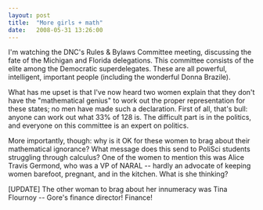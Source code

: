 ```yaml
---
layout: post
title:  "More girls + math"
date:   2008-05-31 13:26:00
---
```



I'm
 watching the DNC's Rules & Bylaws Committee meeting, discussing the
 fate of the Michigan and Florida delegations.  This committee consists
of the elite among the Democratic superdelegates.  These are all
powerful, intelligent, important people (including the wonderful Donna
Brazile).

What
 has me upset is that I've now heard two women explain that they don't
have the "mathematical genius" to work out the proper representation for
 these states; no men have made such a declaration.  First of all,
that's bull: anyone can work out what 33% of 128 is.  The difficult part
 is in the politics, and everyone on this committee is an expert on
politics.

More
 importantly, though: why is it OK for these women to brag about their
mathematical ignorance?  What message does this send to PoliSci students
 struggling through calculus?  One of the women to mention this was
Alice Travis Germond, who was a VP of NARAL -- hardly an advocate of
keeping women barefoot, pregnant, and in the kitchen.  What is she
thinking?

[UPDATE] The other woman to brag about her innumeracy was Tina Flournoy -- Gore's finance director!  Finance!

